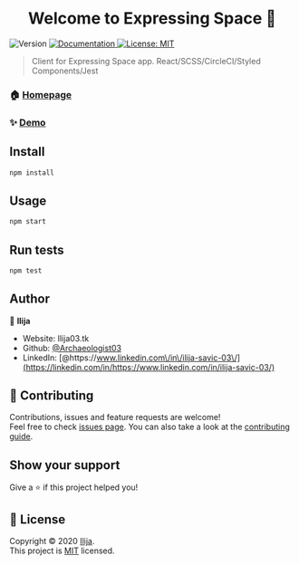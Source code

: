 <h1 align="center">Welcome to Expressing Space 👋</h1>
<p>
  <img alt="Version" src="https://img.shields.io/badge/version-0.1.0-blue.svg?cacheSeconds=2592000" />
  <a href="https://github.com/Archaeologist03/expressing-space-client/blob/master/README.md" target="_blank">
    <img alt="Documentation" src="https://img.shields.io/badge/documentation-yes-brightgreen.svg" />
  </a>
  <a href="https://github.com/Archaeologist03/expressing-space-api/blob/master/CODE_OF_CONDUCT.md" target="_blank">
    <img alt="License: MIT" src="https://img.shields.io/badge/License-https://github.com/Archaeologist03/expressing--space--api/blob/master/CODE__OF__CONDUCT.md-yellow.svg" />
  </a>
</p>

> Client for Expressing Space app. React/SCSS/CircleCI/Styled Components/Jest

### 🏠 [Homepage](/)

### ✨ [Demo](/)

## Install

```sh
npm install
```

## Usage

```sh
npm start
```

## Run tests

```sh
npm test
```

## Author

👤 **Ilija**

- Website: Ilija03.tk
- Github: [@Archaeologist03](https://github.com/Archaeologist03)
- LinkedIn: [@https:\/\/www.linkedin.com\/in\/ilija-savic-03\/](https://linkedin.com/in/https://www.linkedin.com/in/ilija-savic-03/)

## 🤝 Contributing

Contributions, issues and feature requests are welcome!<br />Feel free to check [issues page](https://github.com/Archaeologist03/expressing-space-client/issues). You can also take a look at the [contributing guide](https://github.com/Archaeologist03/expressing-space-client/blob/master/README.md).

## Show your support

Give a ⭐️ if this project helped you!

## 📝 License

Copyright © 2020 [Ilija](https://github.com/Archaeologist03).<br />
This project is [MIT](https://github.com/Archaeologist03/expressing-space-api/blob/master/CODE_OF_CONDUCT.md) licensed.
